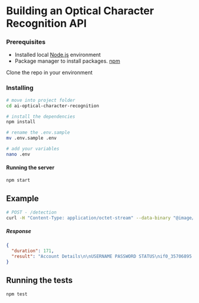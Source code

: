# Building an Optical Character Recognition API 


### Prerequisites

- Installed local [Node.js](https://nodejs.org/) environment
- Package manager to install packages.  [npm](https://www.npmjs.com/)

Clone the repo in your environment


### Installing

```bash
# move into project folder
cd ai-optical-character-recognition

# install the dependencies
npm install

# rename the .env.sample
mv .env.sample .env

# add your variables
nano .env
```

#### Running the server

```bash
npm start
```

## Example

```bash
# POST - /detection
curl -H "Content-Type: application/octet-stream" --data-binary "@image/bicycle 300x300.jpg" "http://localhost:3000/detection"
```

##### Response

```json
{
  "duration": 171,
  "result": "Account Details\n\nUSERNAME PASSWORD STATUS\nif0_35706895 4EB2GFQLbjqTu [ Active |\n\nLABEL WEBSITE IP HOSTING VOLUME\nWebsite for 185.27.134.34 vol17_2\nvishalw.infinityfreeapp.com\n\nHOME DIRECTORY CREATION DATE\n\n/home/vol17_2/infinityfree.com/if0_35 2024-01-01\n\n706895\n"
}
```

## Running the tests

```bash
npm test
```
